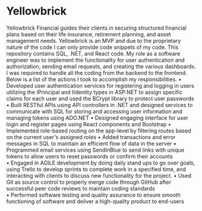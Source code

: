 # Yellowbrick

Yellowbrick Financial guides their clients in securing structured financial plans based on their life insurance, retirement
planning, and asset management needs. Yellowbrick is an MVP and due to the proprietary nature of the code I can only provide code snippets of my code. This repository contains SQL, .NET, and React code.
My role as a software engineer was to implement the functionality for user authentication and authorization, sending email requests, and creating the various dashboards. I was required to handle all the coding from the backend to the frontend. Below is a list of the actions I took to accomplish my responsibilities.
• Developed user authentication services for registering and logging in users utilizing the IPrincipal and IIdentity types in
ASP.NET to assign specific claims for each user and used the BCrypt library to protect user passwords
• Built RESTful APIs using API controllers in .NET and designed services to communicate with SQL for storing and accessing
user information and managing tokens using ADO.NET
• Designed engaging interface for user login and register pages using React components and Bootstrap
• Implemented role-based routing on the app-level by filtering routes based on the current user's assigned roles 
• Added transactions and error messages in SQL to maintain an efficient flow of data in the server 
• Programmed email services using SendInBlue to send links with unique tokens to allow users to reset passwords or confirm
their accounts  
• Engaged in AGILE development by doing daily stand ups to go over goals, using Trello to develop sprints to complete work in
a specified time, and interacting with clients to discuss new functionality for the project.
• Used Git as source control to properly merge code through GitHub after successful peer code reviews to maintain coding
standards  
• Performed software testing and quality assurance to ensure smooth functioning of software and deliver a high-quality
product to end-users

